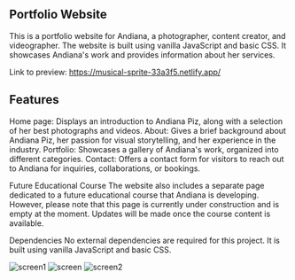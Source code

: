 ## Portfolio Website
This is a portfolio website for Andiana, a photographer, content creator, and videographer. The website is built using vanilla JavaScript and basic CSS. It showcases Andiana's work and provides information about her services.

Link to preview:  https://musical-sprite-33a3f5.netlify.app/

## Features
Home page: Displays an introduction to Andiana Piz, along with a selection of her best photographs and videos.
About: Gives a brief background about Andiana Piz, her passion for visual storytelling, and her experience in the industry.
Portfolio: Showcases a gallery of Andiana's work, organized into different categories.
Contact: Offers a contact form for visitors to reach out to Andiana for inquiries, collaborations, or bookings.

Future Educational Course
The website also includes a separate page dedicated to a future educational course that Andiana  is developing. However, please note that this page is currently under construction and is empty at the moment. Updates will be made once the course content is available.

Dependencies
No external dependencies are required for this project. It is built using vanilla JavaScript and basic CSS.


![screen1](https://github.com/JuliaDolko/porfolio/assets/95941618/46eae0ae-5cb4-4141-9749-7e7183b03e08)
![screen](https://github.com/JuliaDolko/porfolio/assets/95941618/a018776c-e68d-402d-b046-cb3255e6b757)
![screen2](https://github.com/JuliaDolko/porfolio/assets/95941618/4127305e-1c55-4b13-a258-986bed737c7a)
